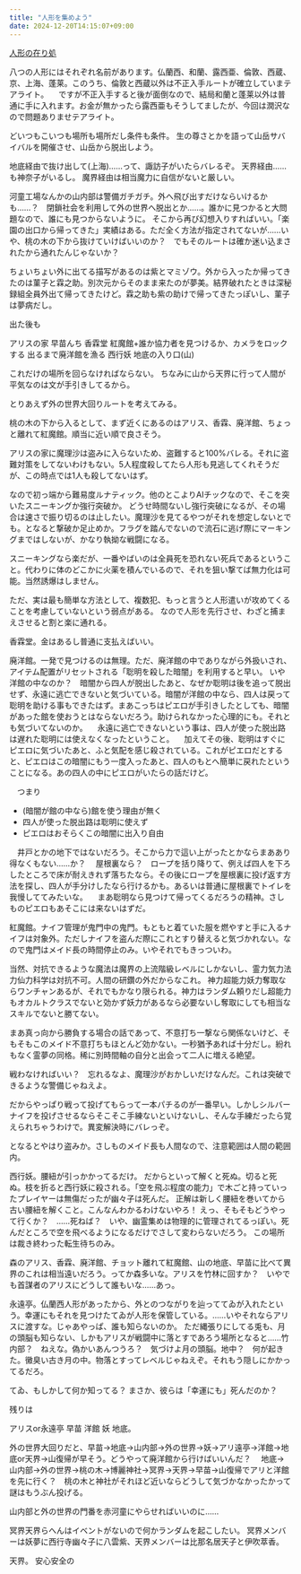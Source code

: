 ```yaml
---
title: "人形を集めよう"
date: 2024-12-20T14:15:07+09:00
---
```

[人形の在り処](人形の在り処.md)

八つの人形にはそれぞれ名前があります。仏蘭西、和蘭、露西亜、倫敦、西蔵、京、上海、蓬莱。このうち、倫敦と西蔵以外は不正入手ルートが確立していまテアライト。
　ですが不正入手すると後が面倒なので、結局和蘭と蓬莱以外は普通に手に入れます。お金が無かったら露西亜もそうしてましたが、今回は潤沢なので問題ありませテアライト。

どいつもこいつも場所も場所だし条件も条件。
生の尊さとかを語って山岳サバイバルを開催させ、山岳から脱出しよう。

地底経由で抜け出して(上海)……って、諏訪子がいたらバレるぞ。
天界経由……も神奈子がいるし。
魔界経由は相当魔力に自信がないと厳しい。

河童工場なんかの山内部は警備ガチガチ。外へ飛び出すだけならいけるかも……？　閉鎖社会を利用して外の世界へ脱出とか……。誰かに見つかると大問題なので、誰にも見つからないように。
そこから再び幻想入りすればいい。「楽園の出口から帰ってきた」実績はある。ただ全く方法が指定されてないが……いや、桃の木の下から抜けていけばいいのか？　でもそのルートは確か迷い込まされたから通れたんじゃないか？

ちょいちょい外に出てる描写があるのは紫とマミゾウ。外から入ったか帰ってきたのは菫子と霖之助。別次元からそのまま来たのが夢美。結界破れたときは深秘録組全員外出て帰ってきたけど。霖之助も紫の助けで帰ってきたっぽいし、菫子は夢病だし。


出た後も

アリスの家
早苗んち
香霖堂
紅魔館+誰か協力者を見つけるか、カメラをロックする
出るまで廃洋館を漁る
西行妖
地底の入り口(山)

これだけの場所を回らなければならない。
ちなみに山から天界に行って人間が平気なのは文が手引きしてるから。




とりあえず外の世界大回りルートを考えてみる。

桃の木の下から入るとして、まず近くにあるのはアリス、香霖、廃洋館、ちょっと離れて紅魔館。順当に近い順で良さそう。

アリスの家に魔理沙は盗みに入らないため、盗難すると100%バレる。それに盗難対策をしてないわけもない。5人程度殺してたら人形も見逃してくれそうだが、この時点では1人も殺してないはず。

なので初っ端から難易度ルナティック。他のとこよりAIチックなので、そこを突いたスニーキングか強行突破か。
どうせ時間ないし強行突破になるが、その場合は速さで振り切るのは止したい。魔理沙を見てるやつがそれを想定しないとでも。となると撃破か足止めか。フラグを踏んでないので流石に逃げ際にマーキングまではしないが、かなり執拗な戦闘になる。

スニーキングなら楽だが、一番やばいのは全員死を恐れない死兵であるということ。代わりに体のどこかに火薬を積んでいるので、それを狙い撃てば無力化は可能。当然誘爆はしません。

ただ、実は最も簡単な方法として、複数犯、もっと言うと人形遣いが攻めてくることを考慮していないという弱点がある。
なので人形を先行させ、わざと捕まえさせると割と楽に通れる。


香霖堂。金はあるし普通に支払えばいい。

廃洋館。一発で見つけるのは無理。ただ、廃洋館の中でありながら外扱いされ、アイテム配置がリセットされる「聡明を殺した暗闇」を利用すると早い。
いや洋館の中なのか？　暗闇から四人が脱出したあと、なぜか聡明は後を追って脱出せず、永遠に逃亡できないと気づいている。暗闇が洋館の中なら、四人は戻って聡明を助ける事もできたはず。まあこっちはピエロが手引きしたとしても、暗闇があった館を使おうとはならないだろう。助けられなかった心理的にも。それとも気づいてないのか。
　永遠に逃亡できないという事は、四人が使った脱出路は遅れた聡明には使えなくなったということ。
　加えてその後、聡明はすぐにピエロに気づいたあと、ふと気配を感じ殺されている。これがピエロだとすると、ピエロはこの暗闇にもう一度入ったあと、四人のもとへ簡単に戻れたということになる。あの四人の中にピエロがいたらの話だけど。

　つまり
- (暗闇が館の中なら)館を使う理由が無く
- 四人が使った脱出路は聡明に使えず
- ピエロはおそらくこの暗闇に出入り自由

　井戸とかの地下ではないだろう。そこから力で這い上がったとかならまああり得なくもない……か？
　屋根裏なら？　ロープを括り降りて、例えば四人を下ろしたところで床が耐えきれず落ちたなら。その後にロープを屋根裏に投げ返す方法を探し、四人が手分けしたなら行けるかも。あるいは普通に屋根裏でトイレを我慢しててみたいな。
　まあ聡明なら見つけて帰ってくるだろうの精神。さしものピエロもあそこには来ないはずだ。


紅魔館。ナイフ管理が鬼門中の鬼門。もともと着ていた服を燃やすと手に入るナイフは対象外。ただしナイフを盗んだ際にこれとすり替えると気づかれない。なので鬼門はメイド長の時間停止のみ。いやそれでもきっついわ。

当然、対抗できるような魔法は魔界の上流階級レベルにしかないし、霊力気力法力仙力科学は対抗不可。人間の研鑽の外だからなこれ。
神力超能力妖力奪取ならワンチャンあるが、それでもかなり限られる。神力はランダム頼りだし超能力もオカルトクラスでないと効かず妖力があるなら必要ないし奪取にしても相当なスキルでないと勝てない。

まあ真っ向から勝負する場合の話であって、不意打ち一撃なら関係ないけど、そもそもこのメイド不意打ちもほとんど効かない。一秒猶予あれば十分だし。紛れもなく霊夢の同格。稀に別時間軸の自分と出会って二人に増える絶望。

戦わなければいい？　忘れるなよ、魔理沙がおかしいだけなんだ。これは突破できるような警備じゃねえよ。

だからやっぱり戦って投げてもらって一本パチるのが一番早い。しかしシルバーナイフを投げさせるならそこそこ手練ないといけないし、そんな手練だったら覚えられちゃうわけで。異変解決時にバレっぞ。

となるとやはり盗みか。さしものメイド長も人間なので、注意範囲は人間の範囲内。


西行妖。腰紐が引っかかってるだけ。
だからといって解くと死ぬ。切ると死ぬ。枝を折ると西行妖に殺される。「空を飛ぶ程度の能力」で木ごと持っていったプレイヤーは無傷だったが幽々子は死んだ。
正解は新しく腰紐を巻いてから古い腰紐を解くこと。こんなんわかるわけないやろ！
えっ、そもそもどうやって行くか？　……死ねば？　いや、幽霊集めは物理的に管理されてるっぽい。死んだところで空を飛べるようになるだけでさして変わらないだろう。
この場所は裁き終わった転生待ちのみ。

森のアリス、香霖、廃洋館、チョット離れて紅魔館、山の地底、早苗に比べて異界のこれは相当遠いだろう。ってか森多いな。アリスを竹林に回すか？　いやでも首謀者のアリスにどうして誰もいな……あっ。


永遠亭。仏蘭西人形があったから、外とのつながりを辿っててゐが入れたという。幸運にもそれを見つけたてゐが人形を保管している。……いやそれならアリスに渡すな。じゃあやっぱ、誰も知らないのか。
ただ縄張りにしてる兎も、月の頭脳も知らない、しかもアリスが戦闘中に落とすであろう場所となると……竹内部？　ねえな。偽かいあんつうろ？　気づけよ月の頭脳。地中？　何が起きた。黴臭い古き月の中。物落とすってレベルじゃねえぞ。それもう隠しにかかってるだろ。

てゐ、もしかして何か知ってる？
まさか、彼らは「幸運にも」死んだのか？



残りは

アリスor永遠亭
早苗
洋館
妖
地底。

外の世界大回りだと、早苗→地底→山内部→外の世界→妖→アリ遠亭→洋館→地底or天界→山復帰が早そう。どうやって廃洋館から行けばいいんだ？　
地底→山内部→外の世界→桃の木→博麗神社→冥界→天界→早苗→山復帰でアリと洋館を先に行く？　桃の木と神社がそれほど近いならどうして気づかなかったかって謎はもうぶん投げる。

山内部と外の世界の門番を赤河童にやらせればいいのに……

冥界天界らへんはイベントがないので何かランダムを起こしたい。
冥界メンバーは妖夢に西行寺幽々子に八雲紫、天界メンバーは比那名居天子と伊吹萃香。

天界。
安心安全の
